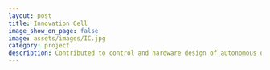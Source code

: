 ```yaml
---
layout: post
title: Innovation Cell
image_show_on_page: false
image: assets/images/IC.jpg
category: project
description: Contributed to control and hardware design of autonomous quadcopters in a GPS-denied environment. Implemented communication between on-board processor Intel i5 NUC, offboard computer and Pixhawk for transfer of localization and IMU data using MAVLink communication protocol on ROS. Utilized LiDAR sensors and Stereo Vision camera to maintain the current position of the quadcopter. Investigated optimum PID parameters which enhanced flight stability and performance
---
```


